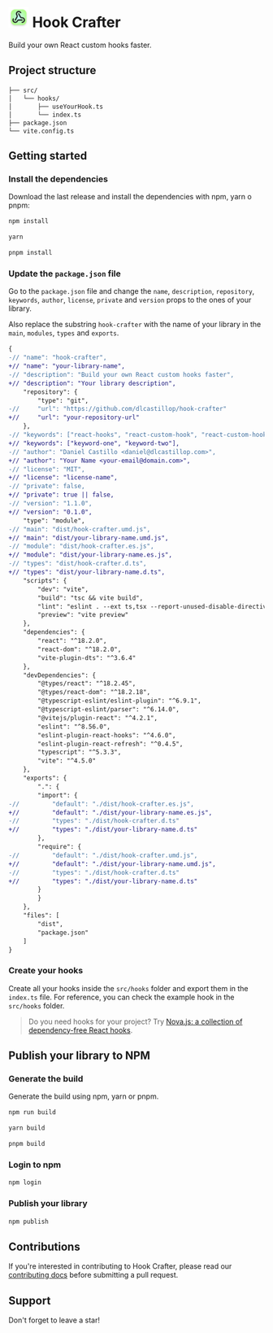 # <img src="https://github.com/dlcastillop/dlcastillop/blob/main/logos/hook-crafter.png" width="40" height="40" /> Hook Crafter

Build your own React custom hooks faster.

## Project structure

```text
├── src/
│   └── hooks/
│       ├── useYourHook.ts
│       └── index.ts
├── package.json
└── vite.config.ts
```

## Getting started

### Install the dependencies

Download the last release and install the dependencies with npm, yarn o pnpm:

```bash
npm install
```

```bash
yarn
```

```bash
pnpm install
```

### Update the `package.json` file

Go to the `package.json` file and change the `name`, `description`, `repository`, `keywords`, `author`, `license`, `private` and `version` props to the ones of your library.

Also replace the substring `hook-crafter` with the name of your library in the `main`, `modules`, `types` and `exports`.

```diff
{
-// "name": "hook-crafter",
+// "name": "your-library-name",
-// "description": "Build your own React custom hooks faster",
+// "description": "Your library description",
    "repository": {
        "type": "git",
-//     "url": "https://github.com/dlcastillop/hook-crafter"
+//     "url": "your-repository-url"
    },
-// "keywords": ["react-hooks", "react-custom-hook", "react-custom-hooks", "vite", "typescript"],
+// "keywords": ["keyword-one", "keyword-two"],
-// "author": "Daniel Castillo <daniel@dlcastillop.com>",
+// "author": "Your Name <your-email@domain.com>",
-// "license": "MIT",
+// "license": "license-name",
-// "private": false,
+// "private": true || false,
-// "version": "1.1.0",
+// "version": "0.1.0",
    "type": "module",
-// "main": "dist/hook-crafter.umd.js",
+// "main": "dist/your-library-name.umd.js",
-// "module": "dist/hook-crafter.es.js",
+// "module": "dist/your-library-name.es.js",
-// "types": "dist/hook-crafter.d.ts",
+// "types": "dist/your-library-name.d.ts",
    "scripts": {
        "dev": "vite",
        "build": "tsc && vite build",
        "lint": "eslint . --ext ts,tsx --report-unused-disable-directives --max-warnings 0",
        "preview": "vite preview"
    },
    "dependencies": {
        "react": "^18.2.0",
        "react-dom": "^18.2.0",
        "vite-plugin-dts": "^3.6.4"
    },
    "devDependencies": {
        "@types/react": "^18.2.45",
        "@types/react-dom": "^18.2.18",
        "@typescript-eslint/eslint-plugin": "^6.9.1",
        "@typescript-eslint/parser": "^6.14.0",
        "@vitejs/plugin-react": "^4.2.1",
        "eslint": "^8.56.0",
        "eslint-plugin-react-hooks": "^4.6.0",
        "eslint-plugin-react-refresh": "^0.4.5",
        "typescript": "^5.3.3",
        "vite": "^4.5.0"
    },
    "exports": {
        ".": {
        "import": {
-//         "default": "./dist/hook-crafter.es.js",
+//         "default": "./dist/your-library-name.es.js",
-//         "types": "./dist/hook-crafter.d.ts"
+//         "types": "./dist/your-library-name.d.ts"
        },
        "require": {
-//         "default": "./dist/hook-crafter.umd.js",
+//         "default": "./dist/your-library-name.umd.js",
-//         "types": "./dist/hook-crafter.d.ts"
+//         "types": "./dist/your-library-name.d.ts"
        }
        }
    },
    "files": [
        "dist",
        "package.json"
    ]
}
```

### Create your hooks

Create all your hooks inside the `src/hooks` folder and export them in the `index.ts` file. For reference, you can check the example hook in the `src/hooks` folder.

> Do you need hooks for your project? Try [Nova.js: a collection of dependency-free React hooks](https://novajs.co/).

## Publish your library to NPM

### Generate the build

Generate the build using npm, yarn or pnpm.

```bash
npm run build
```

```bash
yarn build
```

```bash
pnpm build
```

### Login to npm

```bash
npm login
```

### Publish your library

```bash
npm publish
```

## Contributions

If you're interested in contributing to Hook Crafter, please read our [contributing docs](https://github.com/dlcastillop/hook-crafter/blob/main/CONTRIBUTING.md) before submitting a pull request.

## Support

Don't forget to leave a star!
